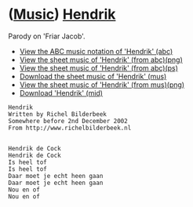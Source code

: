 # ([Music](Music.htm)) [Hendrik](SongHendrik.htm)

Parody on 'Friar Jacob'.

 * [View the ABC music notation of 'Hendrik' (abc)](Hendrik.abc)
 * [View the sheet music of 'Hendrik' (from abc)(png)](SongHendrik.png)
 * [View the sheet music of 'Hendrik' (from abc)(ps)](SongHendrik.ps)
 * [Download the sheet music of 'Hendrik' (mus)](SongHendrik.mus)
 * [View the sheet music of 'Hendrik' (from mus)(png)](SongHendrikMus.png)
 * [Download 'Hendrik' (mid)](http://www.richelbilderbeek.nl/SongHendrik.mid)


```
Hendrik
Written by Richel Bilderbeek
Somewhere before 2nd December 2002
From http://www.richelbilderbeek.nl


Hendrik de Cock
Hendrik de Cock
Is heel tof
Is heel tof
Daar moet je echt heen gaan
Daar moet je echt heen gaan
Nou en of
Nou en of
```
